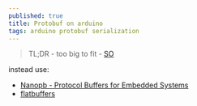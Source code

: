 ```yaml
---
published: true
title: Protobuf on arduino
tags: arduino protobuf serialization
---
```

> TL;DR - too big to fit - [SO](https://stackoverflow.com/questions/11008058/using-google-protocol-buffers-in-arduino#11486538)

instead use:
- [Nanopb - Protocol Buffers for Embedded Systems](https://github.com/nanopb/nanopb#nanopb---protocol-buffers-for-embedded-systems)
- [flatbuffers](https://github.com/google/flatbuffers/pull/4361)
